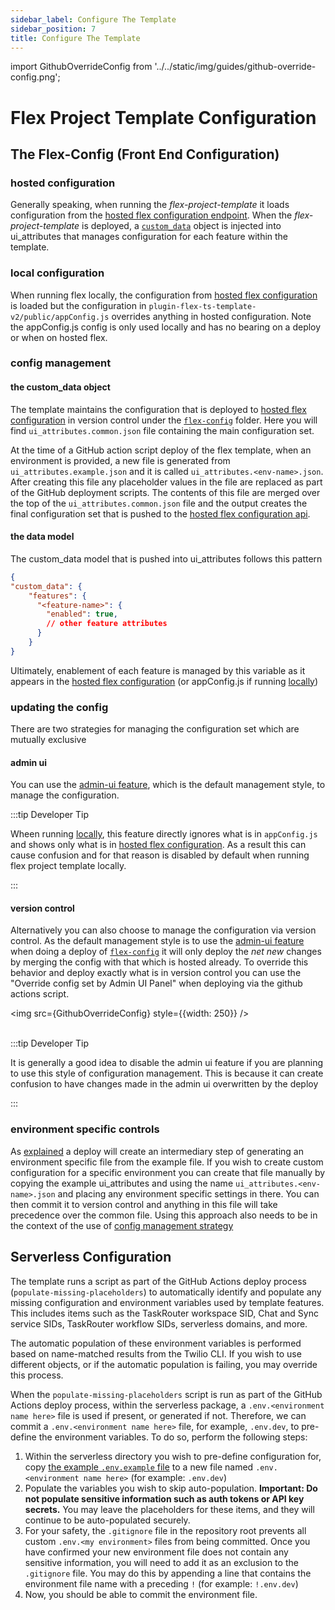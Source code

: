 ```yaml
---
sidebar_label: Configure The Template
sidebar_position: 7
title: Configure The Template
---
```

import GithubOverrideConfig from '../../static/img/guides/github-override-config.png';

# Flex Project Template Configuration

## The Flex-Config (Front End Configuration)

### hosted configuration
Generally speaking, when running the *flex-project-template* it loads configuration from the [hosted flex configuration endpoint](https://www.twilio.com/docs/flex/developer/config/flex-configuration-rest-api#ui_attributes). When the *flex-project-template* is deployed, a [`custom_data`](#the-custom_data-object) object is injected into ui_attributes that manages configuration for each feature within the template.

### local configuration
When running flex locally, the configuration from [hosted flex configuration](https://www.twilio.com/docs/flex/developer/config/flex-configuration-rest-api#ui_attributes) is loaded but the configuration in `plugin-flex-ts-template-v2/public/appConfig.js` overrides anything in hosted configuration. Note the appConfig.js config is only used locally and has no bearing on a deploy or when on hosted flex.

### config management

#### the custom_data object
The template maintains the configuration that is deployed to [hosted flex configuration](https://www.twilio.com/docs/flex/developer/config/flex-configuration-rest-api#ui_attributes) in version control under the [`flex-config`](/how-it-works/flex-config) folder.  Here you will find `ui_attributes.common.json` file containing the main configuration set.  

At the time of a GitHub action script deploy of the flex template, when an environment is provided, a new file is generated from `ui_attributes.example.json` and it is called `ui_attributes.<env-name>.json`.  After creating this file any placeholder values in the file are replaced as part of the GitHub deployment scripts.  The contents of this file are merged over the top of the `ui_attributes.common.json` file and the output creates the final configuration set that is pushed to the [hosted flex configuration api](https://www.twilio.com/docs/flex/developer/config/flex-configuration-rest-api#ui_attributes).

#### the data model

The custom_data model that is pushed into ui_attributes follows this pattern

```json
{
"custom_data": {
    "features": {
      "<feature-name>": {
        "enabled": true,
        // other feature attributes
      }
    }
}
```

Ultimately, enablement of each feature is managed by this variable as it appears in the [hosted flex configuration](https://www.twilio.com/docs/flex/developer/config/flex-configuration-rest-api#ui_attributes) (or appConfig.js if running [locally](#local-configuration))

### updating the config

There are two strategies for managing the configuration set which are mutually exclusive

#### admin ui

You can use the [admin-ui feature](/feature-library/admin-ui), which is the default management style, to manage the configuration.  

:::tip Developer Tip 

Wheen running [locally](#local-configuration), this feature directly ignores what is in `appConfig.js` and shows only what is in [hosted flex configuration](https://www.twilio.com/docs/flex/developer/config/flex-configuration-rest-api#ui_attributes).  As a result this can cause confusion and for that reason is disabled by default when running flex project template locally.

::: 

#### version control

Alternatively you can also choose to manage the configuration via version control.  As the default management style is to use the [admin-ui feature](/feature-library/admin-ui) when doing a deploy of [`flex-config`](/how-it-works/flex-config) it will only deploy the *net new* changes by merging the config with that which is hosted already.  To override this behavior and deploy exactly what is in version control you can use the "Override config set by Admin UI Panel" when deploying via the github actions script.

<img src={GithubOverrideConfig} style={{width: 250}} />
<br/><br/>


:::tip Developer Tip

It is generally a good idea to disable the admin ui feature if you are planning to use this style of configuration management. This is because it can create confusion to have changes made in the admin ui overwritten by the deploy

::: 

### environment specific controls

As [explained](#the-custom_data-object) a deploy will create an intermediary step of generating an environment specific file from the example file.  If you wish to create custom configuration for a specific environment you can create that file manually by copying the example ui_attributes and using the name `ui_attributes.<env-name>.json` and placing any environment specific settings in there.  You can then commit it to version control and anything in this file will take precedence over the common file. Using this approach also needs to be in the context of the use of [config management strategy](#version-control)


## Serverless Configuration
The template runs a script as part of the GitHub Actions deploy process (`populate-missing-placeholders`) to automatically identify and populate any missing configuration and environment variables used by template features. This includes items such as the TaskRouter workspace SID, Chat and Sync service SIDs, TaskRouter workflow SIDs, serverless domains, and more.

The automatic population of these environment variables is performed based on name-matched results from the Twilio CLI. If you wish to use different objects, or if the automatic population is failing, you may override this process.



When the `populate-missing-placeholders` script is run as part of the GitHub Actions deploy process, within the serverless package, a `.env.<environment name here>` file is used if present, or generated if not. Therefore, we can commit a `.env.<environment name here>` file, for example, `.env.dev`, to pre-define the environment variables. To do so, perform the following steps:

1. Within the serverless directory you wish to pre-define configuration for, copy [the example `.env.example` file](https://github.com/twilio-professional-services/flex-project-template/blob/main/serverless-functions/.env.example) to a new file named `.env.<environment name here>` (for example: `.env.dev`)
2. Populate the variables you wish to skip auto-population. **Important: Do not populate sensitive information such as auth tokens or API key secrets.** You may leave the placeholders for these items, and they will continue to be auto-populated securely.
3. For your safety, the `.gitignore` file in the repository root prevents all custom `.env.<my environment>` files from being committed. Once you have confirmed your new environment file does not contain any sensitive information, you will need to add it as an exclusion to the `.gitignore` file. You may do this by appending a line that contains the environment file name with a preceding `!` (for example: `!.env.dev`)
4. Now, you should be able to commit the environment file.

